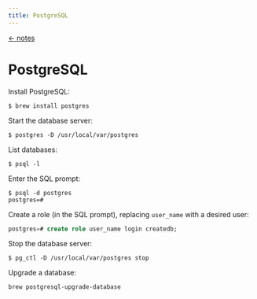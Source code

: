 ```yaml
---
title: PostgreSQL
---
```


<a href="/notes" class="back">← notes</a>

# PostgreSQL

Install PostgreSQL:

```terminal
$ brew install postgres
```

Start the database server:

```terminal
$ postgres -D /usr/local/var/postgres
```

List databases:

```terminal
$ psql -l
```

Enter the SQL prompt:

```terminal
$ psql -d postgres
postgres=#
```

Create a role (in the SQL prompt), replacing `user_name` with a desired user:

```sql
postgres=# create role user_name login createdb;
```

Stop the database server:

```terminal
$ pg_ctl -D /usr/local/var/postgres stop
```

Upgrade a database:

```terminal
brew postgresql-upgrade-database
```

